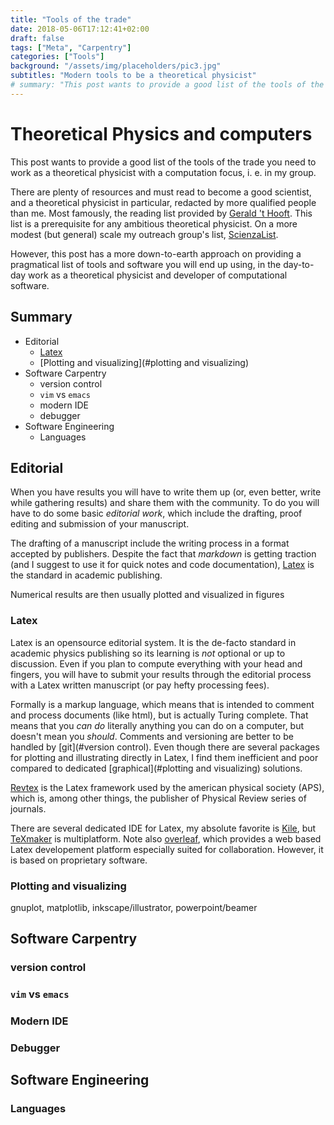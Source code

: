 ```yaml
---
title: "Tools of the trade"
date: 2018-05-06T17:12:41+02:00
draft: false
tags: ["Meta", "Carpentry"]
categories: ["Tools"]
background: "/assets/img/placeholders/pic3.jpg"
subtitles: "Modern tools to be a theoretical physicist"
# summary: "This post wants to provide a good list of the tools of the trade you need to work as a theoretical physicist with a computation focus, i. e. in my group."
---
```

# Theoretical Physics and computers

This post wants to provide a good list of the tools of the trade you need to work as a theoretical physicist with a computation focus, i. e. in my group.

There are plenty of resources and must read to become a good scientist, and a theoretical physicist in particular, redacted by more qualified people than me. Most famously, the reading list provided by [Gerald 't Hooft](http://www.goodtheorist.science). This list is a prerequisite for any ambitious theoretical physicist.
On a more modest (but general) scale my outreach group's list, [ScienzaList](https://github.com/Scienza/ScienzaList).

However, this post has a more down-to-earth approach on providing a pragmatical list of tools and software you will end up using, in the day-to-day work as a theoretical physicist and developer of computational software.

## Summary

- Editorial
  - [Latex](#Latex)
  - [Plotting and visualizing](#plotting and visualizing)
- Software Carpentry
  - version control
  - `vim` vs `emacs`
  - modern IDE
  - debugger
- Software Engineering
  - Languages

## Editorial

When you have results you will have to write them up (or, even better, write while gathering results) and share them with the community. To do you will have to do some basic _editorial work_, which include the drafting, proof editing and submission of your manuscript.

The drafting of a manuscript include the writing process in a format accepted by publishers. Despite the fact that _markdown_ is getting traction (and I suggest to use it for quick notes and code documentation), [Latex](#Latex) is the standard in academic publishing.

Numerical results are then usually plotted and visualized in figures

### Latex

Latex is an opensource editorial system. It is the de-facto standard in academic physics publishing so its learning is *not* optional or up to discussion. Even if you plan to compute everything with your head and fingers, you will have to submit your results through the editorial process with a Latex written manuscript (or pay hefty processing fees).

Formally is a markup language, which means that is intended to comment and process documents (like html), but is actually Turing complete. That means that you _can do_ literally anything you can do on a computer, but doesn't mean you _should_. Comments and versioning are better to be handled by [git](#version control). Even though there are several packages for plotting and illustrating directly in Latex, I find them inefficient and poor compared to dedicated [graphical](#plotting and visualizing) solutions.

[Revtex](https://journals.aps.org/revtex) is the Latex framework used by the american physical society (APS), which is, among other things, the publisher of Physical Review series of journals.

There are several dedicated IDE for Latex, my absolute favorite is [Kile](https://kile.sourceforge.io), but [TeXmaker](http://www.xm1math.net/texmaker/index.html) is multiplatform. Note also [overleaf](https://www.overleaf.com), which provides a web based Latex developement platform especially suited for collaboration. However, it is based on proprietary software.

### Plotting and visualizing

gnuplot, matplotlib, inkscape/illustrator, powerpoint/beamer

## Software Carpentry

### version control

### `vim` vs `emacs`

### Modern IDE

### Debugger

## Software Engineering

### Languages
